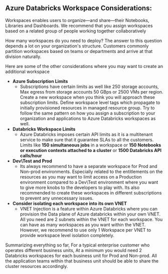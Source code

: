 ## **Azure Databricks Workspace Considerations:** 

Workspaces enables users to organize—and share—their Notebooks, Libraries and Dashboards. We recommend that you assign workspaces based on a related group of people working together collaboratively

How many workspaces do you need to deploy? The answer to this question depends a lot on your organization's structure. Customers commonly partition workspaces based on teams or departments and arrive at that division naturally.

Here are some of the other considerations where you may want to create an additional workspace

- **Azure Subscription Limits** 
  - Subscriptions have certain limits as well like 250 storage accounts, Max egress from storage accounts 50 GBps or 2500 VMs per region. Create a new workspace when you think you will approach these subscription limits. Define workspace level tags which propagate to initially provisioned resources in managed resource group. Try to follow the same pattern on how you assign a subscription to your organization and applications to Azure Databricks workspaces as well.
- **Databricks Workspace Limits**
  - Azure Databricks imposes certain API limits as it is a multitenant service to make sure that it guarantee SLAs to all the customers. Limits like **150 simultaneous jobs** in a workspace or **150 Notebooks or execution contexts attached to a cluster** or **1500 Databricks API calls/hour**
- **Dev\Test and Prod**
  - Its always recommend to have a separate workspace for Prod and Non-prod environments. Especially related to the entitlements on the resources as you may want to limit access on a Production environment compared to a Dev\Test environment where you want to give more knobs to the developers to play with. Its also recommended to create these workspaces in different subscriptions to prevent any unnecessary issues.
- **Consider isolating each workspace into its own VNET**
  - VNET Injection is a feature within Azure Databricks where you can provision the Data plane of Azure databricks within your own VNET. All you need are 2 subnets within the VNET for each workspace. You can have as many workspaces as you want within the VNET. However, we recommend to use only 1 Workspace per VNET to provide workspace level isolation completely.

Summarizing everything so far, For a typical enterprise customer who operates different business units, At a minimum you would need 2 Databricks workspaces for each business unit for Prod and Non-prod. All the application teams within that business unit should be able to share the cluster resources accordingly.


